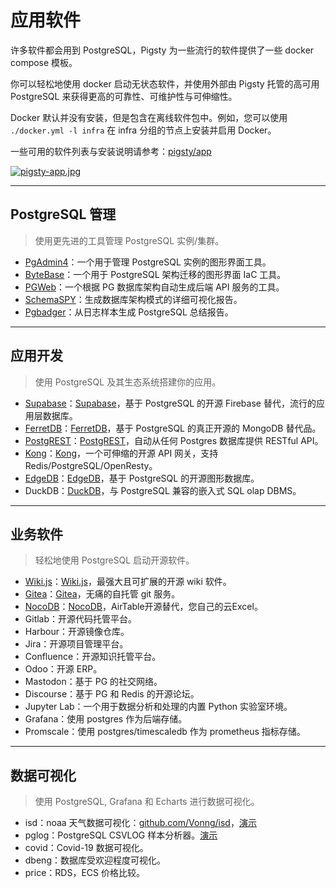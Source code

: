 # 应用软件

许多软件都会用到 PostgreSQL，Pigsty 为一些流行的软件提供了一些 docker compose 模板。

你可以轻松地使用 docker 启动无状态软件，并使用外部由 Pigsty 托管的高可用 PostgreSQL 来获得更高的可靠性、可维护性与可伸缩性。

Docker 默认并没有安装，但是包含在离线软件包中。例如，您可以使用 `./docker.yml -l infra` 在 infra 分组的节点上安装并启用 Docker。

一些可用的软件列表与安装说明请参考：[pigsty/app](https://github.com/Vonng/pigsty/tree/master/app)

[![pigsty-app.jpg](https://repo.pigsty.cc/img/pigsty-app.jpg)](https://github.com/Vonng/pigsty/tree/master/app)



----------------

## PostgreSQL 管理

> 使用更先进的工具管理 PostgreSQL 实例/集群。

- [PgAdmin4](https://github.com/Vonng/pigsty/tree/master/app/pgadmin)：一个用于管理 PostgreSQL 实例的图形界面工具。
- [ByteBase](https://github.com/Vonng/pigsty/tree/master/app/bytebase)：一个用于 PostgreSQL 架构迁移的图形界面 IaC 工具。
- [PGWeb](https://github.com/Vonng/pigsty/tree/master/app/pgweb)：一个根据 PG 数据库架构自动生成后端 API 服务的工具。
- [SchemaSPY](https://github.com/Vonng/pigsty/blob/master/bin/schemaspy)：生成数据库架构模式的详细可视化报告。
- [Pgbadger](https://github.com/Vonng/pigsty/blob/master/bin/pglog-summary)：从日志样本生成 PostgreSQL 总结报告。


----------------

## 应用开发

> 使用 PostgreSQL 及其生态系统搭建你的应用。

- [Supabase](https://github.com/Vonng/pigsty/tree/master/app/supabase)：[Supabase](https://supabase.com/)，基于 PostgreSQL 的开源 Firebase 替代，流行的应用层数据库。
- [FerretDB](https://github.com/Vonng/pigsty/tree/master/app/ferretdb)：[FerretDB](https://www.ferretdb.io/)，基于 PostgreSQL 的真正开源的 MongoDB 替代品。
- [PostgREST](https://github.com/Vonng/pigsty/tree/master/app/postgrest)：[PostgREST](https://postgrest.org/en/stable/)，自动从任何 Postgres 数据库提供 RESTful API。
- [Kong](https://github.com/Vonng/pigsty/tree/master/app/kong)：[Kong](https://konghq.com/kong/)，一个可伸缩的开源 API 网关，支持 Redis/PostgreSQL/OpenResty。
- [EdgeDB](https://github.com/Vonng/pigsty/tree/master/app/edgedb)：[EdgeDB](https://www.edgedb.com/)，基于 PostgreSQL 的开源图形数据库。
- DuckDB：[DuckDB](https://duckdb.org/)，与 PostgreSQL 兼容的嵌入式 SQL olap DBMS。


----------------

## 业务软件

> 轻松地使用 PostgreSQL 启动开源软件。

- [Wiki.js](https://github.com/Vonng/pigsty/tree/master/app/wiki)：[Wiki.js](https://js.wiki/)，最强大且可扩展的开源 wiki 软件。
- [Gitea](https://github.com/Vonng/pigsty/tree/master/app/gitea)：[Gitea](https://gitea.io/)，无痛的自托管 git 服务。
- [NocoDB](https://github.com/Vonng/pigsty/tree/master/app/nocodb)：[NocoDB](https://nocodb.com/)，AirTable开源替代，您自己的云Excel。
- Gitlab：开源代码托管平台。
- Harbour：开源镜像仓库。
- Jira：开源项目管理平台。
- Confluence：开源知识托管平台。
- Odoo：开源 ERP。
- Mastodon：基于 PG 的社交网络。
- Discourse：基于 PG 和 Redis 的开源论坛。
- Jupyter Lab：一个用于数据分析和处理的内置 Python 实验室环境。
- Grafana：使用 postgres 作为后端存储。
- Promscale：使用 postgres/timescaledb 作为 prometheus 指标存储。


----------------

## 数据可视化

> 使用 PostgreSQL, Grafana 和 Echarts 进行数据可视化。

- isd：noaa 天气数据可视化：[github.com/Vonng/isd](https://github.com/Vonng/isd)，[演示](https://demo.pigsty.cc/d/isd-overview)
- pglog：PostgreSQL CSVLOG 样本分析器。[演示](https://demo.pigsty.cc/d/pglog-overview)
- covid：Covid-19 数据可视化。
- dbeng：数据库受欢迎程度可视化。
- price：RDS，ECS 价格比较。
